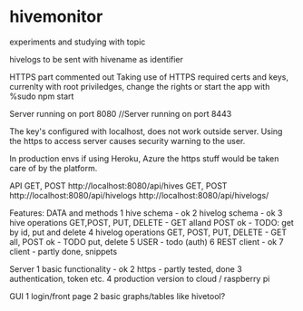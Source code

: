 # hivemonitor
experiments and studying with topic

hivelogs to be sent with hivename as identifier

HTTPS part commented out
Taking use of HTTPS required certs and keys, currenlty with root priviledges, change the rights or start the app with 
%sudo npm start

Server running on port 8080
//Server running on port 8443

The key's configured with localhost, does not work outside server. 
Using the https to access server causes security warning to the
user.

In production envs if using Heroku, Azure the https stuff would be taken care of by the platform.

API
GET, POST
http://localhost:8080/api/hives 
GET, POST
http://localhost:8080/api/hivelogs
http://localhost:8080/api/hivelogs/<HIVENAME>



Features: 
DATA and methods
1 hive schema - ok
2 hivelog schema - ok 
3 hive operations GET,POST, PUT, DELETE
    - GET alland POST ok 
    - TODO: get by id, put and delete
4 hivelog operations GET, POST, PUT, DELETE
    - GET all, POST ok
    - TODO put, delete
5 USER - todo (auth)
6 REST client - ok
7 client - partly done, snippets

Server
1 basic functionality - ok
2 https - partly tested, done
3 authentication, token etc.
4 production version to cloud / raspberry pi

GUI
1 login/front page
2 basic graphs/tables like hivetool?